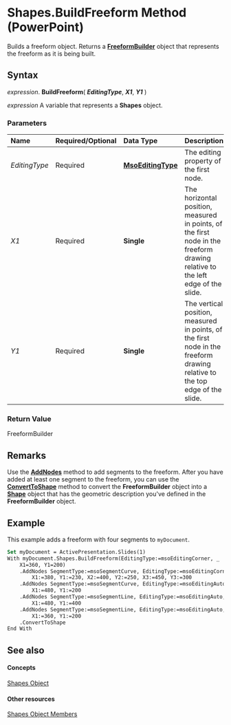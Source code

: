 
# Shapes.BuildFreeform Method (PowerPoint)

Builds a freeform object. Returns a  **[FreeformBuilder](fa188c8b-0781-dc9d-dd8d-3fc24c02d086.md)** object that represents the freeform as it is being built.


## Syntax

 _expression_. **BuildFreeform**( **_EditingType_**, **_X1_**, **_Y1_** )

 _expression_ A variable that represents a **Shapes** object.


### Parameters



|**Name**|**Required/Optional**|**Data Type**|**Description**|
|:-----|:-----|:-----|:-----|
| _EditingType_|Required|**[MsoEditingType](http://msdn.microsoft.com/library/5fe5c4f6-6467-c6a7-197c-ff700c384b92%28Office.15%29.aspx)**|The editing property of the first node.|
| _X1_|Required|**Single**|The horizontal position, measured in points, of the first node in the freeform drawing relative to the left edge of the slide.|
| _Y1_|Required|**Single**|The vertical position, measured in points, of the first node in the freeform drawing relative to the top edge of the slide.|

### Return Value

FreeformBuilder


## Remarks

Use the  **[AddNodes](4022d4cd-796b-8917-7265-d97bff5282ef.md)** method to add segments to the freeform. After you have added at least one segment to the freeform, you can use the **[ConvertToShape](bc3d209e-6735-3011-9334-46049d269355.md)** method to convert the **FreeformBuilder** object into a **[Shape](1da93849-99e0-827e-ced3-c6cf7f8569f3.md)** object that has the geometric description you've defined in the **FreeformBuilder** object.


## Example

This example adds a freeform with four segments to  `myDocument`.


```vb
Set myDocument = ActivePresentation.Slides(1) 
With myDocument.Shapes.BuildFreeform(EditingType:=msoEditingCorner, _ 
    X1=360, Y1=200) 
    .AddNodes SegmentType:=msoSegmentCurve, EditingType:=msoEditingCorner, _ 
        X1:=380, Y1:=230, X2:=400, Y2:=250, X3:=450, Y3:=300 
    .AddNodes SegmentType:=msoSegmentCurve, EditingType:=msoEditingAuto, _ 
        X1:=480, Y1:=200 
    .AddNodes SegmentType:=msoSegmentLine, EditingType:=msoEditingAuto, _ 
        X1:=480, Y1:=400 
    .AddNodes SegmentType:=msoSegmentLine, EditingType:=msoEditingAuto, _ 
        X1:=360, Y1:=200 
    .ConvertToShape 
End With
```


## See also


#### Concepts


[Shapes Object](eb208855-254e-1a0f-884b-4a5edcfd584d.md)
#### Other resources


[Shapes Object Members](75a4880e-71e1-fe10-a719-f7c13389a74e.md)
